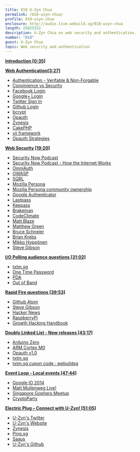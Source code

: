 ```yaml
---
title: 018 U-Zyn Chua
permalink: /018-uzyn-chua/
profile: 018-uzyn-chua
enclosure: http://audio.live.webuild.sg/018-uzyn-chua
length: 25825322
description: U-Zyn Chua on web security and authentication.
number: "018"
guest: U-Zyn Chua
topic: Web security and authentication
---
```


**[Introduction [0:35]](#t=0:35)**

**[Web Authentication[3:27]](#t=3:27)**

- [Authentication - Verifable & Non-Forgable](https://www.owasp.org/index.php/Authentication_Cheat_Sheet#Authentication_General_Guidelines)
- [Convinience vs Security](http://www.pcworld.com/article/257793/why_convenience_is_the_enemy_of_security.html)
- [Facebook Login](https://developers.facebook.com/products/login/)
- [Google+ Login](https://developers.google.com/+/features/sign-in)
- [Twitter Sign In](https://dev.twitter.com/docs/auth/sign-twitter)
- [Github Login](https://developer.github.com/v3/oauth/)
- [bcrypt](http://bcrypt.sourceforge.net/)
- [Opauth](http://opauth.org/)
- [Zynesis](http://zynesis.com/)
- [CakePHP](http://cakephp.org/)
- [yii framework](http://www.yiiframework.com/)
- [Opauth Strategies](https://github.com/opauth/opauth/wiki/List-of-strategies)

**[Web Security [19:20]](#t=19:20)**

- [Security Now Podcast](http://twit.tv/sn)
- [Security Now Podcast - How the Internet Works](http://www.youtube.com/playlist?list=PLHoGZ7nuFTo_MVNSt_Bg1SmdyoyAe_T9o)
- [OmniAuth](http://intridea.github.io/omniauth/)
- [OWASP](https://www.owasp.org/index.php/Main_Page)
- [SQRL](https://www.grc.com/sqrl/sqrl.htm)
- [Mozilla Persona](https://www.mozilla.org/en-US/persona/)
- [Mozilla Persona community ownership](http://identity.mozilla.com/post/78873831485/transitioning-persona-to-community-ownership)
- [Google Authenticator](https://code.google.com/p/google-authenticator/)
- [Lastpass](https://lastpass.com/)
- [Keepass](http://keepass.info/)
- [Brakeman](http://brakemanscanner.org/)
- [CodeClimate](https://codeclimate.com/)
- [Matt Blaze](https://twitter.com/mattblaze)
- [Matthew Green](https://twitter.com/matthew_d_green)
- [Bruce Schneier](https://www.schneier.com/)
- [Brian Krebs](http://krebsonsecurity.com/)
- [Mikko Hyppönen ](https://twitter.com/mikko)
- [Steve Gibson](http://twitter.com/sggrc)

**[I/O Polling audience questions [31:02]](#t=31:02)**

- [txtm.sg](http://txtm.sg)
- [One Time Password](http://en.wikipedia.org/wiki/One-time_password)
- [PDA](http://en.wikipedia.org/wiki/Personal_digital_assistant)
- [Out of Band](http://en.wikipedia.org/wiki/Out-of-band#Authentication)

**[Rapid Fire questions [39:53]](#t=39:53)**

- [Github Atom](https://atom.io/)
- [Steve Gibson](http://grc.com/)
- [Hacker News](http://news.ycombinator.com/)
- [RaspberryPi](http://www.raspberrypi.org/)
- [Growth Hacking Handbook](http://www.growthhackinghandbook.com/)

**[Doubly Linked List -  New releases [43:17]](#t=43:17)**

- [Arduino Zero](http://arduino.cc/zero)
- [ARM Cortex M0](http://www.arm.com/products/processors/cortex-m/cortex-m0.php)
- [Opauth v1.0](https://github.com/opauth/opauth/wiki/version-1.0)
- [txtm.sg](http://txtm.sg)
- [txtm.sg cupon code : webuildsg](http://txtm.sg)

**[Event Loop - Local events [47:44]](#t=47:44)**

- [Google IO 2014](https://www.google.com/events/io/schedule)
- [Matt Mullenweg Live!](https://www.facebook.com/events/1409889202619386/)
- [Singapore Gophers Meetup](https://www.facebook.com/events/1409889202619386/)
- [CryptoParty](https://www.facebook.com/profile.php?id=1396569890628726)

**[Electric Plug  – Connect with U-Zyn! [51:05]](#t=51:05)**

- [U-Zyn's Twitter](https://twitter.com/uzyn)
- [U-Zyn's Website](https://uzyn.com)
- [Zynesis](http://zynesis.com/)
- [Ping.sg](http://ping.sg)
- [Saaus](http://sauus.com)
- [U-Zyn's Github](https://github.com/uzyn)
